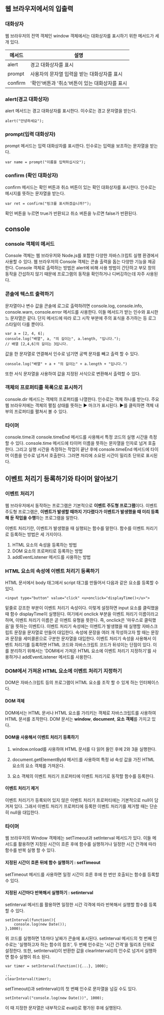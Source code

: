 ## 웹 브라우저에서의 입출력

### 대화상자

웹 브라우저의 전역 객체인 window 객체에서는 대화상자를 표시하기 위한 메서드가 세 개 있다.

|메서드|설명|
|-----|----|
|alert|경고 대화상자를 표시|
|prompt|사용자의 문자열 입력을 받는 대화상자를 표시|
|confirm|'확인'버튼과 '취소'버튼이 있는 대화상자를 표시|

### alert(경고 대화상자)

alert 메서드는 경고 대화상자를 표시한다. 이수로는 경고 문자열을 받는다.

```
alert("안녕하세요");
```

### prompt(입력 대화상자)

prompt 메서드는 입력 대화상자를 표시한다. 인수로는 입력을 보조하는 문자열을 받는다.

```
var name = prompt("이름을 입력하십시오");
```

### confirm (확인 대화상자)

confirm 메서드는 확인 버튼과 취소 버튼이 있는 확인 대화상자를 표시한다. 인수로는 메시지를 뜻하는 문자열을 받는다.

```
var ret = confirm("링크를 표시하겠습니까?");
```

확인 버튼을 누르면 true가 반환되고 취소 버튼을 누르면 false가 반환된다.

## console

### console 객체의 메서드

Console 객체는 웹 브라우저와 Node.js를 포함한 다양한 자바스크립트 실행 환경에서 사용할 수 있다. 웹 브라우저의 Console 객체는 콘솔 출력을 돕는 다양한 기능을 제공한다. Console 객체로 출력하는 방법은 alert에 비해 사용 방법이 간단하고 부모 창의 동작을 간섭하지 않기 때문에 프로그램의 동작을 확인하거나 디버깅하는데 자주 사용된다.

### 콘솔에 텍스트 출력하기

문자열이나 변수 값을 콘솔에 로그로 출력하려면 console.log, console.info, console.warn, console.error 메서드를 사용한다. 이들 메서드가 받는 인수와 표시한느 문자열은 같다. 단지 메서드에 따라 로그 시작 부분에 주의 표식을 추가하는 등 로그 스타일이 다를 뿐이다.

```
var a = [2, 4, 6];
console.log("배열", a, "의 길이는", a.length, "입니다.");
// 배열 [2,4,6]의 길이는 3입니다.
```

값을 한 문자열로 연결해서 인수로 넘기면 공백 문자를 빼고 출력 할 수 있다.

```
console.log("배열" + a + "의 길이는" + a.length + "입니다.")
```
또한 서식 문자열을 사용하여 값을 지정된 서식으로 변환해서 출력할 수 있다.

### 객체의 프로퍼티를 목록으로 표시하기

console.dir 메서드는 객체의 프로퍼티를 나열한다. 인수로는 객체 하나를 받는다. 주요 웹 브라우저에는 객체의 펼침 상태를 뜻하는 ▶ 마크가 표시된다. ▶를 클릭하면 객체 내부의 프로퍼티를 펼쳐서 볼 수 있다.

### 타이머

console.time과 console.timeEnd 메서드를 사용해서 특정 코드의 실행 시간을 측정할 수 있다. console.time 메서드에 타이머 이름을 뜻하는 문자열을 인자로 넘겨 호출한다. 그리고 실행 시간을 측정하는 작업이 끝난 후에 console.timeEnd 메서드에 타이머 이름을 인수로 넘겨서 호출한다. 그러면 처리에 소요된 시간이 밀리초 단위로 표시된다.

## 이벤트 처리기 등록하기와 타이머 알아보기

### 이벤트 처리기

웹 브라우저에서 동작하는 프로그램은 기본적으로 **이벤트 주도형 프로그램**이다. 이벤트 주도형 프로그램은, **이벤트가 발생할 때까지 기다렸다가 이벤트가 발생했을 때 미리 등록해 둔 작업을 수행**하는 프로그램을 말한다.

이벤트 처리기란, 이벤트가 발생했을 때 실행되는 함수를 말한다. 함수를 이벤트 처리기로 등록하는 방법은 세 가지이다.

1. HTML 요소의 속성을 등록하는 방법
2. DOM 요소의 프로퍼티로 등록하는 방법
3. addEventListener 메서드를 사용하는 방법

### HTML 요소의 속성에 이벤트 처리기 등록하기

HTML 문서에서 body 태그에서 script 태그를 만들어서 다음과 같은 요소를 등록할 수 있다.

```
<input type="button" value="click" <u>onclick="displayTime()</u>">
```

밑줄로 강조한 부분이 이벤트 처리기 속성이다. 이렇게 설정하면 input 요소를 클릭했을 때 함수 displayTime이 실행된다. 여기에서 onclick 부분을 이벤트 처리기 이름이라고 하며, 이벤트 처리기 이름은 곧 이벤트 유형을 뜻한다. 즉, onclick은 '마우스로 클릭했음'을 뜻하는 이벤트다. 이벤트 처리기 속성에는 이벤트가 발생했을 때 실행할 자바스크립트 문장을 문자열로 만들어 대입한다. 속성에 문장을 여러 개 작성하고자 할 때는 문장과 문장을 세미콜론으로 구분한 문자열을 대입한다.
이벤트 처리기 속성을 사용해서 이벤트 처리기를 등록하면 HTML 코드와 자바스크립트 코드가 뒤섞이는 단점이 있다. 이를 분리하기 위해서는 'DOM에서 가져온 HTML 요소에 이벤트 처리기 지정하기'를 사용하거나 addEventListener 메서드를 사용한다.

### DOM에서 가져온 HTML 요소에 이벤트 처리기 지정하기

DOM은 자바스크립트 등의 프로그램이 HTML 요소를 조작 할 수 있게 하는 인터페이스다.
#### DOM 객체

DOM에서는 HTML 문서나 HTML 요소를 가리키는 객체로 자바스크립트를 사용하여 HTML 문서를 조작한다. DOM 문서는 **window**, **document**, **요소 객체**를 가지고 있다.

#### DOM을 사용해서 이벤트 처리기 등록하기

1. window.onload를 사용하여 HTML 문서를 다 읽어 들인 후에 2와 3을 실행한다.

2. document.getElementById 메서드를 사용하여 특정 id 속성 값을 가진  HTML 요소의 요소 객체를 가져온다.

3. 요소 객체의 이벤트 처리기 프로퍼티에 이벤트 처리기로 동작할 함수를 등록한다.

#### 이벤트 처리기 제거

이벤트 처리기가 등록되어 있지 않은 이벤트 처리기 프로퍼티에는 기본적으로 null이 담겨져 있다. 그래서 이벤트 처리기 프로퍼티에 등록한 이벤트 처리기를 제거할 때는 단순히 null을 대입한다.

### 타이머

웹 브라우저의 Window 객체에는 setTimeout과 setInterval 메서드가 있다. 이들 메서드를 활용하면 지정된 시간이 흐른 후에 함수를 실행하거나 일정한 시간 간격에 따라 함수를 반복 실행 할 수 있다.

#### 지정된 시간이 흐른 뒤에 함수 실행하기 : setTimeout

setTimeout 메서드를 사용하면 일정 시간이 흐른 후에 한 번만 호출되는 함수를 등록할 수 있다.

#### 지정된 시간마다 반복해서 실행하기 : setinterval

setInterval 메서드를 활용하면 일정한 시간 각격에 따라 반복해서 실행할 함수를 등록할 수 있다.

```
setInterval(function(){
    console.log(new Date());
},1000);
```

위 코드를 실행하면 1초마다 날짜가 콘솔에 표시된다. setInterval 메서드의 첫 번째 인수로는 '실행하고자 하는 함수의 참조', 두 번째 인수로는 '시간 간격'을 밀리초 단위로 설정한다. 또한, setInterval()이 반환한 값을 clearInterval()의 인수로 넘겨서 실행하면 함수 실행이 취소 된다.

```
var timer = setInterval(function(){...}, 1000);

...
clearInterval(timer);
```
setTimeout()과 setInterval()의 첫 번째 인수로 문자열을 넘길 수도 있다.

```
setInterval("console.log(new Date())", 1000);
```
이 때 지정한 문자열은 내부적으로 eval()로 평가된 후에 실행된다.